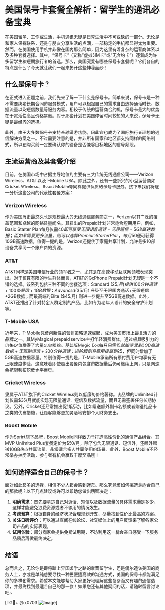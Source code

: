 # 美国保号卡套餐全解析：留学生的通讯必备宝典

在美国留学、工作或生活，手机通讯无疑是日常生活中不可或缺的一部分。无论是和家人保持联系，还是与朋友分享生活的点滴，一部稳定的手机都显得尤为重要。然而，在美国使用手机并非像在国内那么简单，因为这里有着复杂的运营商体系以及多种套餐选择。其中，“保号卡”（又称“虚拟SIM卡”或“无合约卡”）逐渐成为许多留学生和短期旅行者的首选。那么，美国究竟有哪些保号卡套餐呢？它们各自的特点是什么？今天就让我们一起来揭开这些神秘面纱！

## 什么是保号卡？

在正式进入正题之前，我们先来了解一下什么是保号卡。简单来说，保号卡是一种不需要绑定长期合同的服务模式，用户可以根据自己的需求自由选择通话时长、数据流量以及短信数量等服务内容。相较于传统的运营商合约机，保号卡最大的优势在于灵活性高且价格实惠。对于那些计划在美国停留时间较短的人来说，保号卡无疑是最经济的选择。

此外，由于大多数保号卡支持全球漫游功能，因此它也成为了国际旅行者理想的通信解决方案之一。不过需要注意的是，并非所有国家和地区都支持同样的网络制式，所以在购买前一定要确认你的设备是否兼容目标地区的信号频段。

## 主流运营商及其套餐介绍

目前，在美国市场中占据主导地位的主要有三大传统无线通信公司——Verizon Wireless、AT&T以及T-Mobile USA。除此之外，还有一些新兴的小型运营商如Cricket Wireless、Boost Mobile等同样提供优质的保号卡服务。接下来我们将逐一分析这些公司的代表性套餐方案：

### Verizon Wireless

作为美国历史最悠久也是规模最大的无线通信服务商之一，Verizon以其广泛的覆盖范围和卓越的网络质量闻名。其推出的Prepaid计划非常适合短期用户。例如，Basic Starter Plan每月仅需$40即可享受无限语音通话+无限短信+5GB高速数据；而如果需要更多流量，则可以选择Premium Starter Plan，每月$50便可获得10GB高速数据。值得一提的是，Verizon还提供了家庭共享计划，允许最多10部设备共享同一个账户内的资源。

### AT&T

AT&T同样是美国电信行业的领军者之一，尤其是在高速移动互联网领域表现突出。对于预算有限的学生群体而言，AT&T的GoPhone Prepaid计划无疑是一个不错的选择。该系列包括三种不同的套餐选项：Standard ($25/月) 提供100分钟通话+100条短信+1GB数据；Advanced ($35/月) 升级至无限国内通话+无限短信+2GB数据；而最高端的Elite ($45/月) 则进一步提升至5GB高速数据。此外，AT&T还推出了针对特定人群定制的产品，比如专为老年人设计的安全守护计划等。

### T-Mobile USA

近年来，T-Mobile凭借创新性的营销策略迅速崛起，成为美国市场上最具活力的品牌之一。其MyMagical prepaid service主打年轻消费群体，通过极具吸引力的价格定位赢得了大量忠实粉丝。基础版Magic Box每月只需$15就能享受到3GB高速数据+无限制短信+200分钟通话；进阶版则将费用提高到$25，但同时增加了5GB高速数据容量。特别值得一提的是，T-Mobile承诺所有预付费用户均享有无上限速度体验，这意味着即使超出套餐内包含的数据量后仍可继续上网，只是网速会被限制在较低水平而已。

### Cricket Wireless

隶属于AT&T旗下的Cricket Wireless则以低廉的价格著称。该品牌的Unlimited计划仅需$35/月就能实现无限量通话、短信及数据流量，而且无需签署任何长期协议。另外，Cricket还经常推出促销活动，比如赠送额外副卡名额或者赠送礼品卡之类的优惠措施，让顾客能够更加灵活地安排个人财务支出。

### Boost Mobile

作为Sprint旗下品牌，Boost Mobile同样致力于打造高性价比的通信产品组合。其MVP Unlimited Plus套餐定价为$50/月，除了包含无限通话、短信外，还额外赠送10GB热点共享流量，非常适合多人共同使用的场景。此外，Boost Mobile还经常举办抽奖活动，参与者有机会赢取丰厚奖品哦！

## 如何选择适合自己的保号卡？

面对如此繁多的选择，相信不少人都会感到迷茫。那么究竟该如何挑选最适合自己的那款呢？以下几点建议或许可以帮助您做出明智决定：

1. **明确需求**：首先要清楚自己对通话、短信以及数据流量的具体需求量是多少，这样才能避免浪费资源或者不够用的情况发生。
2. **考虑预算**：根据自身的经济状况合理规划开支，尽量找到性价比最高的方案。
3. **关注口碑评价**：可以通过查阅在线论坛、社交媒体上的用户反馈来了解各家公司产品的实际表现。
4. **试用体验**：部分商家会提供免费试用期，不妨利用这一机会亲自感受一下服务品质后再做最终决定。

## 结语

总而言之，无论你是即将踏上异国求学之路的新晋留学生，还是偶尔造访美国的商务人士，亦或是单纯想要寻找一种更便捷高效的沟通方式，美国的保号卡都能满足你的多样化需求。希望本文能够帮助大家更好地理解这些复杂而又有趣的通信选项，并最终找到最适合自己的那一款！如果您还有其他疑问的话，请随时留言讨论吧~

[TG💪+ @jx0703 ![Image](https://github.com/user-attachments/assets/dbca1d08-cadb-493c-b0ec-ad6f7a83f270)]
